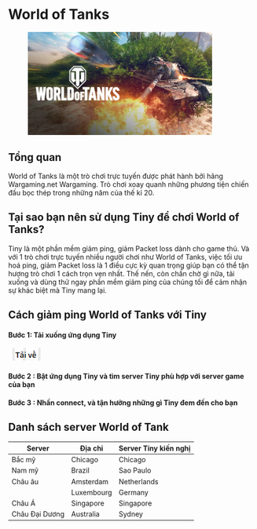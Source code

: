 # World of Tanks

<figure><img src="../../.gitbook/assets/image (4).png" alt="" width="375"><figcaption></figcaption></figure>

## Tổng quan

World of Tanks là một trò chơi trực tuyến được phát hành bởi hãng Wargaming.net Wargaming. Trò chơi xoay quanh những phương tiện chiến đấu bọc thép trong những năm của thế kỉ 20.

## Tại sao bạn nên sử dụng Tiny để chơi World of Tanks?

Tiny là một phần mềm giảm ping, giảm Packet loss dành cho game thủ. Và với 1 trò chơi trực tuyến nhiều người chơi như World of Tanks, việc tối ưu hoá ping, giảm Packet loss là 1 điều cực kỳ quan trọng giúp bạn có thể tận hượng trò chơi 1 cách trọn vẹn nhất. Thế nến, còn chần chờ gì nữa, tải xuống và dùng thử ngay phần mềm giảm ping của chúng tối để cảm nhận sự khác biệt mà Tiny mang lại.

## Cách giảm ping World of Tanks với Tiny

#### Bước 1: Tải xuống ứng dụng Tiny

&#x20;                        [  ![](<../../.gitbook/assets/image (8).png>)](https://tiny.vn/download/dist/Tiny.VN%20Setup%200.2.9.exe)

#### Bước 2 : Bật ứng dụng Tiny và tìm server Tiny phù hợp với server game của bạn

#### Bước 3 : Nhấn connect, và tận hưởng những gì Tiny đem đến cho bạn

## Danh sách server World of Tank



| Server         | Địa chỉ    | Server Tiny kiến nghị |
| -------------- | ---------- | --------------------- |
| Bắc mỹ         | Chicago    | Chicago               |
| Nam mỹ         | Brazil     | Sao Paulo             |
| Châu âu        | Amsterdam  | Netherlands           |
|                | Luxembourg | Germany               |
| Châu Á         | Singapore  | Singapore             |
| Châu Đại Dương | Australia  | Sydney                |

